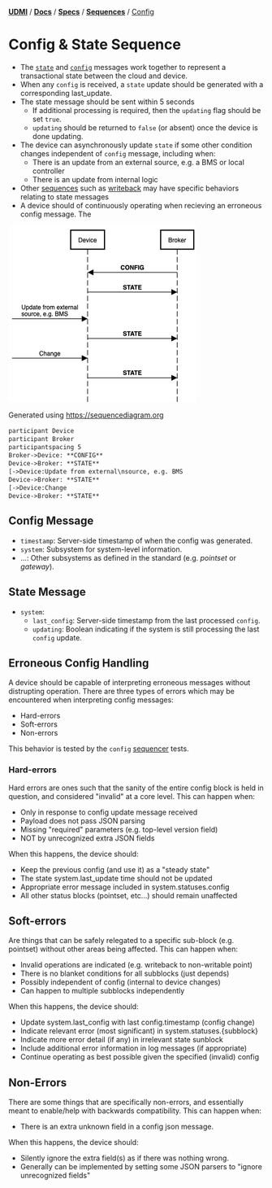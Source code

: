 [**UDMI**](../../../) / [**Docs**](../../) / [**Specs**](../) / [**Sequences**](./) / [Config](#)

# Config & State Sequence

* The [`state`](../../messages/state.md) and [`config`](../../messages/config.md) messages work together to represent a transactional state between the cloud and device.
* When any `config` is received, a `state` update should be generated with a corresponding last_update.
* The state message should be sent within 5 seconds
  * If additional processing is required, then the `updating` flag should be set `true`.
  * `updating` should be returned to `false` (or absent) once the device is done updating.
* The device can asynchronously update `state` if some other condition changes independent of
  `config` message, including when:
  * There is an update from an external source, e.g. a BMS or local controller
  * There is an update from internal logic 
* Other [sequences](./) such as [writeback](writeback.md) may have specific behaviors relating to
  state messages 
* A device should of continuously operating when recieving an erroneous config message. The

![State and config](images/state.png)

Generated using <https://sequencediagram.org>
```
participant Device
participant Broker
participantspacing 5
Broker->Device: **CONFIG**
Device->Broker: **STATE**
[->Device:Update from external\nsource, e.g. BMS 
Device->Broker: **STATE**
[->Device:Change
Device->Broker: **STATE**
```

## Config Message

* `timestamp`: Server-side timestamp of when the config was generated.
* `system`: Subsystem for system-level information.
* ...: Other subsystems as defined in the standard (e.g. _pointset_ or _gateway_).

## State Message

* `system`:
  * `last_config`: Server-side timestamp from the last processed `config`.
  * `updating`: Boolean indicating if the system is still processing the last `config` update.

## Erroneous Config Handling

A device should be capable of interpreting erroneous messages without distrupting operation. There are
three types of errors which may be encountered when interpreting config messages:
* Hard-errors
* Soft-errors 
* Non-errors

This behavior is tested by the `config` [sequencer](../../tools/sequencer.md) tests.

### Hard-errors

Hard errors are ones such that the sanity of the entire config block is held in question, and
considered "invalid" at a core level. This can happen when:
  * Only in response to config update message received
  * Payload does not pass JSON parsing
  * Missing "required" parameters (e.g. top-level version field)
  * NOT by unrecognized extra JSON fields

When this happens, the device should:
  * Keep the previous config (and use it) as a "steady state"
  * The state system.last_update time should not be updated
  * Appropriate error message included in system.statuses.config
  * All other status blocks (pointset, etc…) should remain unaffected

## Soft-errors

Are things that can be safely relegated to a specific sub-block (e.g. pointset) without other areas
being affected. This can happen when:
  * Invalid operations are indicated (e.g. writeback to non-writable point)
  * There is no blanket conditions for all subblocks (just depends)
  * Possibly independent of config (internal to device changes)
  * Can happen to multiple subblocks independently

When this happens, the device should:
  * Update system.last_config with last config.timestamp (config change)
  * Indicate relevant error (most significant) in system.statuses.{subblock}
  * Indicate more error detail (if any) in irrelevant state sunblock
  * Include additional error information in log messages (if appropriate)
  * Continue operating as best possible given the specified (invalid) config

## Non-Errors

There are some things that are specifically non-errors, and essentially meant to enable/help with
backwards compatibility. This can happen when:
  * There is an extra unknown field in a config json message.

When this happens, the device should:
  * Silently ignore the extra field(s) as if there was nothing wrong.
  * Generally can be implemented by setting some JSON parsers to "ignore unrecognized fields"

  

